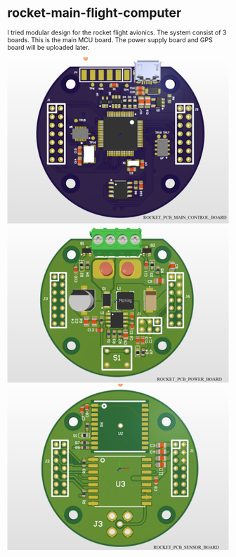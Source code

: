 # rocket-main-flight-computer
I tried modular design for the rocket flight avionics. The system consist of 3 boards. This is the main MCU board. The power supply board and GPS board will be uploaded later.

![alt text](https://github.com/lilcommieblyat/rocket-main-flight-computer/blob/master/pcb0.PNG)
![alt text](https://github.com/lilcommieblyat/rocket-main-flight-computer/blob/master/pcb2.PNG)
![alt text](https://github.com/lilcommieblyat/rocket-main-flight-computer/blob/master/pcb3.PNG)
